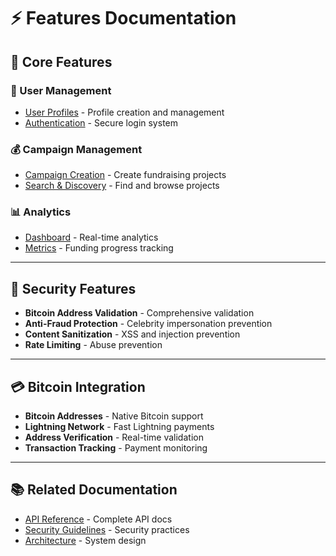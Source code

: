 # ⚡ Features Documentation

## 🎯 Core Features

### **👤 User Management**
- [User Profiles](profile.md) - Profile creation and management
- [Authentication](../auth_system.md) - Secure login system

### **💰 Campaign Management**  
- [Campaign Creation](projects.md) - Create fundraising projects
- [Search & Discovery](search.md) - Find and browse projects

### **📊 Analytics**
- [Dashboard](dashboard.md) - Real-time analytics
- [Metrics](metrics.md) - Funding progress tracking

---

## 🔐 Security Features

- **Bitcoin Address Validation** - Comprehensive validation
- **Anti-Fraud Protection** - Celebrity impersonation prevention  
- **Content Sanitization** - XSS and injection prevention
- **Rate Limiting** - Abuse prevention

---

## 💳 Bitcoin Integration

- **Bitcoin Addresses** - Native Bitcoin support
- **Lightning Network** - Fast Lightning payments
- **Address Verification** - Real-time validation
- **Transaction Tracking** - Payment monitoring

---

## 📚 Related Documentation

- [API Reference](../api/README.md) - Complete API docs
- [Security Guidelines](../SECURITY.md) - Security practices
- [Architecture](../ARCHITECTURE.md) - System design 